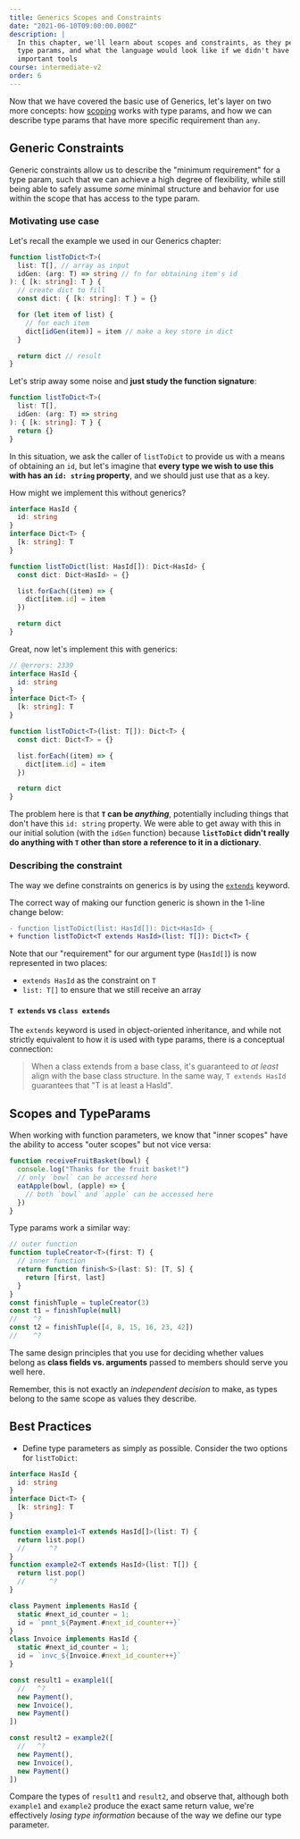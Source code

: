 ```yaml
---
title: Generics Scopes and Constraints
date: "2021-06-10T09:00:00.000Z"
description: |
  In this chapter, we'll learn about scopes and constraints, as they pertain to
  type params, and what the language would look like if we didn't have these
  important tools
course: intermediate-v2
order: 6
---
```


Now that we have covered the basic use of Generics, let's layer on two more concepts: how [scoping](https://www.typescriptlang.org/docs/handbook/variable-declarations.html#scoping-rules) works with type params, and how we can describe type params that have more specific requirement than `any`.

## Generic Constraints

Generic constraints allow us to describe the "minimum requirement" for a type param, such that we can achieve a high degree of flexibility, while still being able to safely assume _some_ minimal structure and behavior for use within the scope that has access to the type param.

### Motivating use case

Let's recall the example we used in our Generics chapter:

```ts twoslash
function listToDict<T>(
  list: T[], // array as input
  idGen: (arg: T) => string // fn for obtaining item's id
): { [k: string]: T } {
  // create dict to fill
  const dict: { [k: string]: T } = {}

  for (let item of list) {
    // for each item
    dict[idGen(item)] = item // make a key store in dict
  }

  return dict // result
}
```

Let's strip away some noise and **just study the function signature**:

```ts twoslash
function listToDict<T>(
  list: T[],
  idGen: (arg: T) => string
): { [k: string]: T } {
  return {}
}
```

In this situation, we ask the caller of `listToDict` to provide us with a means of obtaining an `id`, but let's imagine that **every type we wish to use this with has an `id: string` property**, and we should just use that as a key.

How might we implement this without generics?

```ts twoslash
interface HasId {
  id: string
}
interface Dict<T> {
  [k: string]: T
}

function listToDict(list: HasId[]): Dict<HasId> {
  const dict: Dict<HasId> = {}

  list.forEach((item) => {
    dict[item.id] = item
  })

  return dict
}
```

Great, now let's implement this with generics:

```ts twoslash
// @errors: 2339
interface HasId {
  id: string
}
interface Dict<T> {
  [k: string]: T
}

function listToDict<T>(list: T[]): Dict<T> {
  const dict: Dict<T> = {}

  list.forEach((item) => {
    dict[item.id] = item
  })

  return dict
}
```

The problem here is that **`T` can be _anything_**, potentially including things that don't have this `id: string` property. We were able to get away with this in our initial solution (with the `idGen` function) because **`listToDict` didn't really do anything with `T` other than store a reference to it in a dictionary**.

### Describing the constraint

The way we define constraints on generics is by using the [`extends`](https://www.typescriptlang.org/docs/handbook/2/generics.html#generic-constraints) keyword.

The correct way of making our function generic is shown in the 1-line change below:

```diff
- function listToDict(list: HasId[]): Dict<HasId> {
+ function listToDict<T extends HasId>(list: T[]): Dict<T> {
```

Note that our "requirement" for our argument type (`HasId[]`) is now represented in two places:

- `extends HasId` as the constraint on `T`
- `list: T[]` to ensure that we still receive an array

#### `T extends` vs `class extends`

The `extends` keyword is used in object-oriented inheritance, and while not strictly equivalent to how it is used with type params, there is a conceptual connection:

> When a class extends from a base class, it's guaranteed
> to _at least_ align with the base class structure. In the same
> way, `T extends HasId` guarantees that "T is at least a HasId".

## Scopes and TypeParams

When working with function parameters, we know that "inner scopes" have the ability to access "outer scopes" but not vice versa:

```js
function receiveFruitBasket(bowl) {
  console.log("Thanks for the fruit basket!")
  // only `bowl` can be accessed here
  eatApple(bowl, (apple) => {
    // both `bowl` and `apple` can be accessed here
  })
}
```

Type params work a similar way:

```ts twoslash
// outer function
function tupleCreator<T>(first: T) {
  // inner function
  return function finish<S>(last: S): [T, S] {
    return [first, last]
  }
}
const finishTuple = tupleCreator(3)
const t1 = finishTuple(null)
//    ^?
const t2 = finishTuple([4, 8, 15, 16, 23, 42])
//    ^?
```

The same design principles that you use for deciding whether values belong as **class fields vs. arguments** passed to members should serve you well here.

Remember, this is not exactly an _independent decision_ to make, as types belong to the same scope as values they describe.

## Best Practices

- Define type parameters as simply as possible. Consider the two options for `listToDict`:

```ts twoslash
interface HasId {
  id: string
}
interface Dict<T> {
  [k: string]: T
}

function example1<T extends HasId[]>(list: T) {
  return list.pop()
  //      ^?
}
function example2<T extends HasId>(list: T[]) {
  return list.pop()
  //      ^?
}

class Payment implements HasId {
  static #next_id_counter = 1;
  id = `pmnt_${Payment.#next_id_counter++}`
}
class Invoice implements HasId {
  static #next_id_counter = 1;
  id = `invc_${Invoice.#next_id_counter++}`
}

const result1 = example1([
  //   ^?
  new Payment(),
  new Invoice(),
  new Payment()
])

const result2 = example2([
  //   ^?
  new Payment(),
  new Invoice(),
  new Payment()
])

```

Compare the types of `result1` and `result2`, and observe that, although both `example1` and `example2` produce the exact same return value, we're effectively _losing type information_ because of the way we define our type parameter.
